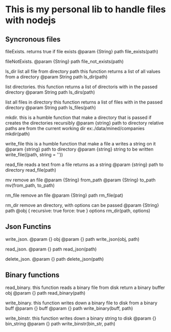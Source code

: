 # This is my personal lib to handle files with nodejs 

## Syncronous files


fileExists. returns true if file exists
@param {String} path
file_exists(path)


fileNotExists.
@param {String} path
file_not_exists(path)


ls_dir
list all file from directory path
this function returns a list of all values from a directory
@param String path
ls_dir(path)


list directories.
this function returns a list of directoris with in the passed directory
@param String path
ls_dirs(path)


list all files in directory
this function returns a list of files with in the passed directory
@param String path
ls_files(path)


mkdir.
this is a humble function that make a directory that is passed
if creates the directories recursibly
@param {string} path to directory
relative paths are from the current working dir
ex:./data/mined/companies
mkdir(path)
   

write_file
this is a humble function that make a file a writes a string on it
@param {string} path to directory
@param {string} string to be written
write_file((path, string = ''))
   

read_file
reads a text from a file returns as a string
@param {string} path to directory
read_file(path)
   

mv
remove an file
@param {String} from_path
@param {String} to_path
mv(from_path, to_path)
   

rm_file
remove an file
@param {String} path
rm_file(pat)
  

rm_dir
remove an directory, with options can be passed
@param {String} path
@obj {
  recursive: true
  force: true
  } options
rm_dir(path, options)
   
## Json Functins

write_json.
@param {} obj
@param {} path
write_json(obj, path) 
   

read_json.
@param {} path
read_json(path)
   

delete_json.
@param {} path
delete_json(path)
   
## Binary functions

read_binary.
this function reads a binary file from disk
return a binary buffer obj
@param {} path
read_binary(path)


write_binary.
this function writes down a binary file to disk
from a binary buff
@param {} buff
@param {} path
write_binary(buff, path)
   

write_binstr.
this function writes down a binary string to disk
@param {} bin_string
@param {} path
write_binstr(bin_str, path)
